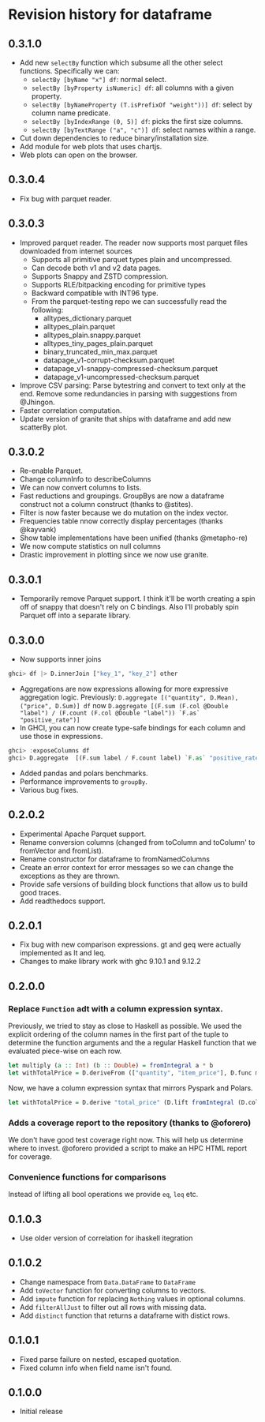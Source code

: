 # Revision history for dataframe

## 0.3.1.0
* Add new `selectBy` function which subsume all the other select functions. Specifically we can:
    * `selectBy [byName "x"] df`: normal select.
    * `selectBy [byProperty isNumeric] df`: all columns with a given property.
    * `selectBy [byNameProperty (T.isPrefixOf "weight"))] df`: select by column name predicate.
    * `selectBy [byIndexRange (0, 5)] df`: picks the first size columns.
    * `selectBy [byTextRange ("a", "c")] df`: select names within a range.
* Cut down dependencies to reduce binary/installation size.
* Add module for web plots that uses chartjs.
* Web plots can open on the browser.

## 0.3.0.4
* Fix bug with parquet reader.

## 0.3.0.3
* Improved parquet reader. The reader now supports most parquet files downloaded from internet sources
  * Supports all primitive parquet types plain and uncompressed.
  * Can decode both v1 and v2 data pages.
  * Supports Snappy and ZSTD compression.
  * Supports RLE/bitpacking encoding for primitive types
  * Backward compatible with INT96 type.
  * From the parquet-testing repo we can successfully read the following:
    * alltypes_dictionary.parquet
    * alltypes_plain.parquet
    * alltypes_plain.snappy.parquet
    * alltypes_tiny_pages_plain.parquet
    * binary_truncated_min_max.parquet
    * datapage_v1-corrupt-checksum.parquet
    * datapage_v1-snappy-compressed-checksum.parquet
    * datapage_v1-uncompressed-checksum.parquet
* Improve CSV parsing: Parse bytestring and convert to text only at the end. Remove some redundancies in parsing with suggestions from @Jhingon.
* Faster correlation computation.
* Update version of granite that ships with dataframe and add new scatterBy plot.

## 0.3.0.2
* Re-enable Parquet.
* Change columnInfo to describeColumns
* We can now convert columns to lists.
* Fast reductions and groupings. GroupBys are now a dataframe construct not a column construct (thanks to @stites).
* Filter is now faster because we do mutation on the index vector.
* Frequencies table nnow correctly display percentages (thanks @kayvank)
* Show table implementations have been unified (thanks @metapho-re)
* We now compute statistics on null columns
* Drastic improvement in plotting since we now use granite.

## 0.3.0.1
* Temporarily remove Parquet support. I think it'll be worth creating a spin off of snappy that doesn't rely on C bindings. Also I'll probably spin Parquet off into a separate library.

## 0.3.0.0
* Now supports inner joins
```haskell
ghci> df |> D.innerJoin ["key_1", "key_2"] other
```
* Aggregations are now expressions allowing for more expressive aggregation logic. Previously: `D.aggregate [("quantity", D.Mean), ("price", D.Sum)] df` now ``D.aggregate [(F.sum (F.col @Double "label") / (F.count (F.col @Double "label")) `F.as` "positive_rate")]``
* In GHCI, you can now create type-safe bindings for each column and use those in expressions.

```haskell
ghci> :exposeColumns df
ghci> D.aggregate  [(F.sum label / F.count label) `F.as` "positive_rate"]
```
* Added pandas and polars benchmarks.
* Performance improvements to `groupBy`.
* Various bug fixes.

## 0.2.0.2
* Experimental Apache Parquet support.
* Rename conversion columns (changed from toColumn and toColumn' to fromVector and fromList).
* Rename constructor for dataframe to fromNamedColumns
* Create an error context for error messages so we can change the exceptions as they are thrown.
* Provide safe versions of building block functions that allow us to build good traces.
* Add readthedocs support.

## 0.2.0.1
* Fix bug with new comparison expressions. gt and geq were actually implemented as lt and leq.
* Changes to make library work with ghc 9.10.1 and 9.12.2

## 0.2.0.0
### Replace `Function` adt with a column expression syntax.

Previously, we tried to stay as close to Haskell as possible. We used the explicit
ordering of the column names in the first part of the tuple to determine the function
arguments and the a regular Haskell function that we evaluated piece-wise on each row.

```haskell
let multiply (a :: Int) (b :: Double) = fromIntegral a * b
let withTotalPrice = D.deriveFrom (["quantity", "item_price"], D.func multiply) "total_price" df
```

Now, we have a column expression syntax that mirrors Pyspark and Polars.

```haskell
let withTotalPrice = D.derive "total_price" (D.lift fromIntegral (D.col @Int "quantity") * (D.col @Double"item_price")) df
```

### Adds a coverage report to the repository (thanks to @oforero)
We don't have good test coverage right now. This will help us determine where to invest.
@oforero provided a script to make an HPC HTML report for coverage.

### Convenience functions for comparisons 
Instead of lifting all bool operations we provide `eq`, `leq` etc.

## 0.1.0.3
* Use older version of correlation for ihaskell itegration

## 0.1.0.2
* Change namespace from `Data.DataFrame` to `DataFrame`
* Add `toVector` function for converting columns to vectors.
* Add `impute` function for replacing `Nothing` values in optional columns.
* Add `filterAllJust` to filter out all rows with missing data.
* Add `distinct` function that returns a dataframe with distict rows.

## 0.1.0.1
* Fixed parse failure on nested, escaped quotation.
* Fixed column info when field name isn't found.

## 0.1.0.0
* Initial release

